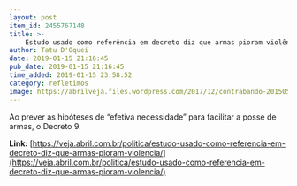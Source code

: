 ```yaml
---
layout: post
item_id: 2455767148
title: >-
    Estudo usado como referência em decreto diz que armas pioram violência
author: Tatu D'Oquei
date: 2019-01-15 21:16:45
pub_date: 2019-01-15 21:16:45
time_added: 2019-01-15 23:58:52
category: refletimos
image: https://abrilveja.files.wordpress.com/2017/12/contrabando-20150513-0003-copy.jpg?quality=70&strip=info&w=680&h=453&crop=1
---
```


Ao prever as hipóteses de “efetiva necessidade” para facilitar a posse de armas, o Decreto 9.

**Link:** [https://veja.abril.com.br/politica/estudo-usado-como-referencia-em-decreto-diz-que-armas-pioram-violencia/](https://veja.abril.com.br/politica/estudo-usado-como-referencia-em-decreto-diz-que-armas-pioram-violencia/)

